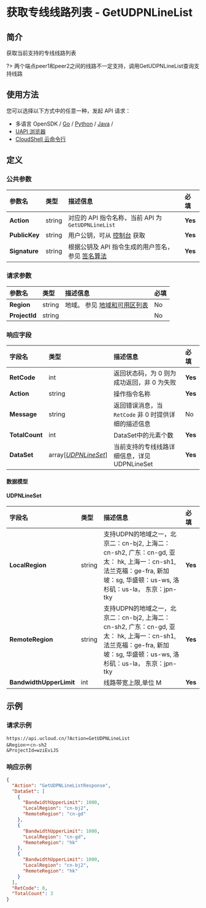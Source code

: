 # 获取专线线路列表 - GetUDPNLineList

## 简介

获取当前支持的专线线路列表

?> 两个端点peer1和peer2之间的线路不一定支持，调用GetUDPNLineList查询支持线路




## 使用方法

您可以选择以下方式中的任意一种，发起 API 请求：
- 多语言 OpenSDK / [Go](https://github.com/ucloud/ucloud-sdk-go) / [Python](https://github.com/ucloud/ucloud-sdk-python3) / [Java](https://github.com/ucloud/ucloud-sdk-java) /
- [UAPI 浏览器](https://console.ucloud.cn/uapi/detail?id=GetUDPNLineList)
- [CloudShell 云命令行](https://shell.ucloud.cn/)


## 定义

### 公共参数

| 参数名 | 类型 | 描述信息 | 必填 |
|:---|:---|:---|:---|
| **Action**     | string  | 对应的 API 指令名称，当前 API 为 `GetUDPNLineList`                        | **Yes** |
| **PublicKey**  | string  | 用户公钥，可从 [控制台](https://console.ucloud.cn/uapi/apikey) 获取                                             | **Yes** |
| **Signature**  | string  | 根据公钥及 API 指令生成的用户签名，参见 [签名算法](api/summary/signature.md)  | **Yes** |

### 请求参数

| 参数名 | 类型 | 描述信息 | 必填 |
|:---|:---|:---|:---|
| **Region** | string | 地域。 参见 [地域和可用区列表](api/summary/regionlist) |No|
| **ProjectId** | string |  |No|

### 响应字段

| 字段名 | 类型 | 描述信息 | 必填 |
|:---|:---|:---|:---|
| **RetCode** | int | 返回状态码，为 0 则为成功返回，非 0 为失败 |**Yes**|
| **Action** | string | 操作指令名称 |**Yes**|
| **Message** | string | 返回错误消息，当 `RetCode` 非 0 时提供详细的描述信息 |No|
| **TotalCount** | int | DataSet中的元素个数 |**Yes**|
| **DataSet** | array[[*UDPNLineSet*](#UDPNLineSet)] | 当前支持的专线线路详细信息，详见UDPNLineSet |**Yes**|

#### 数据模型


#### UDPNLineSet

| 字段名 | 类型 | 描述信息 | 必填 |
|:---|:---|:---|:---|
| **LocalRegion** | string | 支持UDPN的地域之一，北京二：cn-bj2, 上海二：cn-sh2, 广东：cn-gd, 亚太： hk, 上海一：cn-sh1, 法兰克福：ge-fra, 新加坡：sg, 华盛顿：us-ws, 洛杉矶：us-la， 东京：jpn-tky |**Yes**|
| **RemoteRegion** | string | 支持UDPN的地域之一，北京二：cn-bj2, 上海二：cn-sh2, 广东：cn-gd, 亚太： hk, 上海一：cn-sh1, 法兰克福：ge-fra, 新加坡：sg, 华盛顿：us-ws, 洛杉矶：us-la， 东京：jpn-tky |**Yes**|
| **BandwidthUpperLimit** | int | 线路带宽上限,单位 M |**Yes**|

## 示例

### 请求示例
    
```
https://api.ucloud.cn/?Action=GetUDPNLineList
&Region＝cn-sh2
&ProjectId=wziEviJS
```

### 响应示例
    
```json
{
  "Action": "GetUDPNLineListResponse",
  "DataSet": [
    {
      "BandwidthUpperLimit": 1000,
      "LocalRegion": "cn-bj2",
      "RemoteRegion": "cn-gd"
    },
    {
      "BandwidthUpperLimit": 1000,
      "LocalRegion": "cn-gd",
      "RemoteRegion": "hk"
    },
    {
      "BandwidthUpperLimit": 1000,
      "LocalRegion": "cn-bj2",
      "RemoteRegion": "hk"
    }
  ],
  "RetCode": 0,
  "TotalCount": 3
}
```





